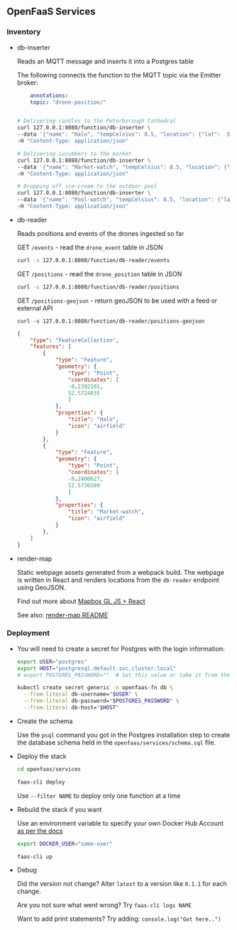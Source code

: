 ## OpenFaaS Services

### Inventory

* db-inserter

    Reads an MQTT message and inserts it into a Postgres table

    The following connects the function to the MQTT topic via the Emitter broker:

    ```yaml
        annotations:
        topic: "drone-position/"
    ```

    ```sh

    # Delivering candles to the Peterborough Cathedral
    curl 127.0.0.1:8080/function/db-inserter \
    --data '{"name": "Halo", "tempCelsius": 8.5, "location": {"lat":  52.5724835, "lon": -0.2392101}, "destination": {"lat":  52.5724835, "lon": -0.2392101}, "batteryPercent": 80}' \
    -H "Content-Type: application/json"

    # Delivering cucumbers to the market
    curl 127.0.0.1:8080/function/db-inserter \
    --data '{"name": "Market-watch", "tempCelsius": 8.5, "location": {"lat":  52.5736589, "lon": -0.2400627}, "destination": {"lat":  52.5724835, "lon": -0.2392101}, "batteryPercent": 80}' \
    -H "Content-Type: application/json"

    # Dropping off ice-cream to the outdoor pool
    curl 127.0.0.1:8080/function/db-inserter \
    --data '{"name": "Pool-watch", "tempCelsius": 8.5, "location": {"lat":  52.5700276, "lon": -0.2384085}, "destination": {"lat":  52.5724835, "lon": -0.2392101}, "batteryPercent": 80}' \
    -H "Content-Type: application/json"
    ```

* db-reader

    Reads positions and events of the drones ingested so far

    GET `/events` - read the `drone_event` table in JSON

    ```sh
    curl -s 127.0.0.1:8080/function/db-reader/events
    ```

    GET `/positions` - read the `drone_position` table in JSON

    ```sh
    curl -s 127.0.0.1:8080/function/db-reader/positions
    ```

    GET `/positions-geojson` - return geoJSON to be used with a feed or external API

    ```
    curl -s 127.0.0.1:8080/function/db-reader/positions-geojson
    ```

    ```json
    {
        "type": "FeatureCollection",
        "features": [
            {
                "type": "Feature",
                "geometry": {
                    "type": "Point",
                    "coordinates": [
                    -0.2392101,
                    52.5724835
                    ]
                },
                "properties": {
                    "title": "Halo",
                    "icon": "airfield"
                }
            },
            {
                "type": "Feature",
                "geometry": {
                    "type": "Point",
                    "coordinates": [
                    -0.2400627,
                    52.5736589
                    ]
                },
                "properties": {
                    "title": "Market-watch",
                    "icon": "airfield"
                }
            },
        ]
    }
    ```

* render-map

    Static webpage assets generated from a webpack build. The webpage is written in React and renders locations from the `db-reader` endpoint using GeoJSON.

    Find out more about [Mapbox GL JS + React](https://blog.mapbox.com/mapbox-gl-js-react-764da6cc074a)

    See also: [render-map README](render-map/)

### Deployment

* You will need to create a secret for Postgres with the login information:

    ```sh
    export USER="postgres"
    export HOST="postgresql.default.svc.cluster.local"
    # export POSTGRES_PASSWORD=""  # Set this value or take it from the earlier step

    kubectl create secret generic -n openfaas-fn db \
      --from-literal db-username="$USER" \
      --from-literal db-password="$POSTGRES_PASSWORD" \
      --from-literal db-host="$HOST"
    ```

* Create the schema

    Use the `psql` command you got in the Postgres installation step to create the database schema held in the `openfaas/services/schema.sql` file.

* Deploy the stack

    ```sh
    cd openfaas/services

    faas-cli deploy
    ```

    Use `--filter NAME` to deploy only one function at a time

* Rebuild the stack if you want

    Use an environment variable to specify your own Docker Hub Account [as per the docs](https://docs.openfaas.com/reference/yaml/#yaml-environment-variable-substitution)

    ```sh
    export DOCKER_USER="some-user"

    faas-cli up
    ```

* Debug

    Did the version not change? Alter `latest` to a version like `0.1.1` for each change.

    Are you not sure what went wrong? Try `faas-cli logs NAME`

    Want to add print statements? Try adding: `console.log("Got here..")`

